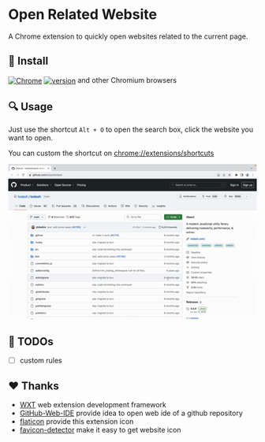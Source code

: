 # Open Related Website

A Chrome extension to quickly open websites related to the current page.

## 🔧 Install

[link-chrome]: https://chromewebstore.google.com/detail/open-related-website/kgpcgldebjnldkgfiecjogencpiadpml 'Version published on Chrome Web Store'

[<img src="https://raw.githubusercontent.com/alrra/browser-logos/90fdf03c/src/chrome/chrome.svg" width="48" alt="Chrome" valign="middle">][link-chrome] [<img valign="middle" src="https://img.shields.io/chrome-web-store/v/kgpcgldebjnldkgfiecjogencpiadpml.svg?label=%20" alt="version">][link-chrome] and other Chromium browsers

## 🔍 Usage

Just use the shortcut `Alt + O` to open the search box, click the website you want to open.

You can custom the shortcut on <chrome://extensions/shortcuts>

![usage](./screenshots/usage.gif)

## 📝 TODOs

- [ ] custom rules

## ❤️ Thanks

- [WXT](https://github.com/wxt-dev/wxt) web extension development framework
- [GitHub-Web-IDE](https://github.com/zvizvi/GitHub-Web-IDE) provide idea to open web ide of a github repository
- [flaticon](https://www.flaticon.com/free-icon/neural_2103633?term=network&page=1&position=8&origin=search&related_id=2103633) provide this extension icon
- [favicon-detector](https://github.com/BlackGlory/favicon-detector) make it easy to get website icon
